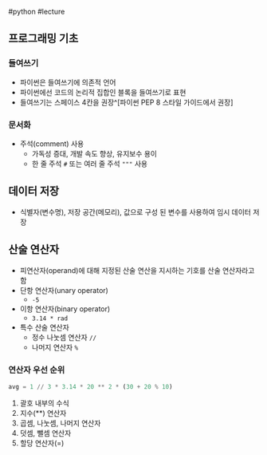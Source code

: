 #python #lecture  

## 프로그래밍 기초

### 들여쓰기
- 파이썬은 들여쓰기에 의존적 언어
- 파이썬에선 코드의 논리적 집합인 블록을 들여쓰기로 표현
- 들여쓰기는 스페이스 4칸을 권장^[파이썬 PEP 8 스타일 가이드에서 권장]

### 문서화
- 주석(comment) 사용
	- 가독성 증대, 개발 속도 향상, 유지보수 용이
	- 한 줄 주석 `#` 또는 여러 줄 주석 `"""` 사용

## 데이터 저장
- 식별자(변수명), 저장 공간(메모리), 값으로 구성 된 변수를 사용하여 임시 데이터 저장

## 산술 연산자
- 피연산자(operand)에 대해 지정된 산술 연산을 지시하는 기호를 산술 연산자라고 함
- 단항 연산자(unary operator)
	- `-5`
- 이항 연산자(binary operator)
	- `3.14 * rad`
- 특수 산술 연산자
	- 정수 나눗셈 연산자 `//`
	- 나머지 연산자 `%`

### 연산자 우선 순위
```python
avg = 1 // 3 * 3.14 * 20 ** 2 * (30 + 20 % 10)
```
1. 괄호 내부의 수식
2. 지수(\*\*) 연산자 
3. 곱셈, 나눗셈, 나머지 연산자
4. 덧셈, 뺄셈 연산자
5. 할당 연산자(=)